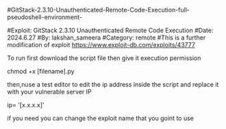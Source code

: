 #GitStack-2.3.10-Unauthenticated-Remote-Code-Execution-full-pseudoshell-environment-

#Exploit: GitStack 2.3.10 Unauthenticated Remote Code Execution
#Date: 2024.6.27 
#By: lakshan_sameera 
#Category: remote 
#This is a further modification of exploit https://www.exploit-db.com/exploits/43777

To run first download the script file then give it  execution permission

chmod +x [filename].py

then,nuse a test editor to edit the ip address inside the script and replace it with your vulnerable server IP

ip= '[x.x.x.x]'

if you need you can change the exploit name that you goint to use
